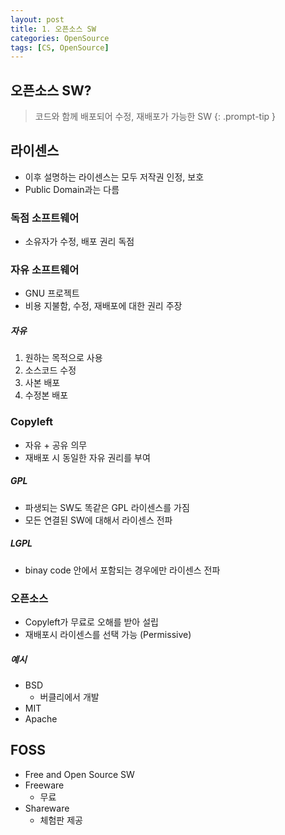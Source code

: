 ```yaml
---
layout: post
title: 1. 오픈소스 SW
categories: OpenSource
tags: [CS, OpenSource]
---
```


## 오픈소스 SW?

> 코드와 함께 배포되어 수정, 재배포가 가능한 SW
> {: .prompt-tip }

## 라이센스

- 이후 설명하는 라이센스는 모두 저작권 인정, 보호
- Public Domain과는 다름

### 독점 소프트웨어

- 소유자가 수정, 배포 권리 독점

### 자유 소프트웨어

- GNU 프로젝트
- 비용 지불함, 수정, 재배포에 대한 권리 주장

##### 자유

1. 원하는 목적으로 사용
2. 소스코드 수정
3. 사본 배포
4. 수정본 배포

### Copyleft

- 자유 + 공유 의무
- 재배포 시 동일한 자유 권리를 부여

##### GPL

- 파생되는 SW도 똑같은 GPL 라이센스를 가짐
- 모든 연결된 SW에 대해서 라이센스 전파

##### LGPL

- binay code 안에서 포함되는 경우에만 라이센스 전파

### 오픈소스

- Copyleft가 무료로 오해를 받아 설립
- 재배포시 라이센스를 선택 가능 (Permissive)

##### 예시

- BSD
  - 버클리에서 개발
- MIT
- Apache

## FOSS

- Free and Open Source SW
- Freeware
  - 무료
- Shareware
  - 체험판 제공
